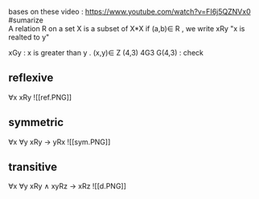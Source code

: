 bases on these video : https://www.youtube.com/watch?v=FI6j5QZNVx0
#sumarize  
A relation R on a set X is a subset of X*X 
if (a,b)$\in$ R , we write xRy
"x is realted to y"


xGy : x is greater than y . (x,y)$\in$ Z 
(4,3) 4G3 G(4,3) : check 

## reflexive 
$\forall$x  xRy 
![[ref.PNG]]
## symmetric 
$\forall$x $\forall$y xRy -> yRx 
![[sym.PNG]]
## transitive 
$\forall$x $\forall$y xRy $\land$ xyRz -> xRz 
![[d.PNG]]


